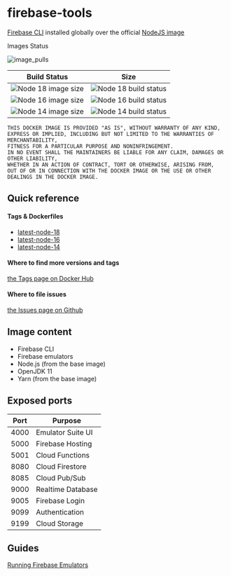 # firebase-tools

[Firebase CLI](https://www.npmjs.com/package/firebase-tools) installed globally over the official [NodeJS image](https://hub.docker.com/_/node)


Images Status

![image_pulls](https://img.shields.io/docker/pulls/liveonit/firebase-tools)

| Build Status | Size |
|--------------|------|
| ![Node 18 image size](https://img.shields.io/docker/image-size/liveonit/firebase-tools/latest-node-18?label=latest-node-18) | ![Node 18 build status](https://github.com/liveonit/firebase-tools/actions/workflows/firebase-tools-node-18-build.yml/badge.svg) |
| ![Node 16 image size](https://img.shields.io/docker/image-size/liveonit/firebase-tools/latest-node-16?label=latest-node-16) | ![Node 16 build status](https://github.com/liveonit/firebase-tools/actions/workflows/firebase-tools-node-16-build.yml/badge.svg) |
| ![Node 14 image size](https://img.shields.io/docker/image-size/liveonit/firebase-tools/latest-node-14?label=latest-node-14) | ![Node 14 build status](https://github.com/liveonit/firebase-tools/actions/workflows/firebase-tools-node-14-build.yml/badge.svg) |
```
THIS DOCKER IMAGE IS PROVIDED "AS IS", WITHOUT WARRANTY OF ANY KIND,
EXPRESS OR IMPLIED, INCLUDING BUT NOT LIMITED TO THE WARRANTIES OF MERCHANTABILITY,
FITNESS FOR A PARTICULAR PURPOSE AND NONINFRINGEMENT.
IN NO EVENT SHALL THE MAINTAINERS BE LIABLE FOR ANY CLAIM, DAMAGES OR OTHER LIABILITY,
WHETHER IN AN ACTION OF CONTRACT, TORT OR OTHERWISE, ARISING FROM,
OUT OF OR IN CONNECTION WITH THE DOCKER IMAGE OR THE USE OR OTHER DEALINGS IN THE DOCKER IMAGE.
```

## Quick reference

#### Tags & Dockerfiles
* [latest-node-18](https://github.com/liveonit/firebase-tools/blob/main/Dockerfile.node18)
* [latest-node-16](https://github.com/liveonit/firebase-tools/blob/main/Dockerfile.node16)
* [latest-node-14](https://github.com/liveonit/firebase-tools/blob/main/Dockerfile.node14)

#### Where to find more versions and tags
[the Tags page on Docker Hub](https://hub.docker.com/r/liveonit/firebase-tools/tags)

#### Where to file issues
[the Issues page on Github](https://github.com/liveonit/firebase-tools/issues)


## Image content

* Firebase CLI
* Firebase emulators
* Node.js (from the base image)
* OpenJDK 11
* Yarn (from the base image)

## Exposed ports

| Port | Purpose           |
| ---- | ----------------- |
| 4000 | Emulator Suite UI |
| 5000 | Firebase Hosting  |
| 5001 | Cloud Functions   |
| 8080 | Cloud Firestore   |
| 8085 | Cloud Pub/Sub     |
| 9000 | Realtime Database |
| 9005 | Firebase Login    |
| 9099 | Authentication    |
| 9199 | Cloud Storage     |

## Guides

[Running Firebase Emulators](https://github.com/liveonit/firebase-tools/blob/main/doc/guide/running_firebase_emulators.md)
